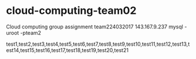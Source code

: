 # cloud-computing-team02
Cloud computing group assignment
team224032017
143.167.9.237
mysql -uroot -pteam2

test1,test2,test3,test4,test5,test6,test7,test8,test9,test10,test11,test12,test13,test14,test15,test16,test17,test18,test19,test20,test21
